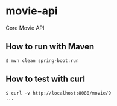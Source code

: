 # movie-api
Core Movie API

## How to run with Maven

    $ mvn clean spring-boot:run

## How to test with curl

    $ curl -v http://localhost:8080/movie/9
    ...
